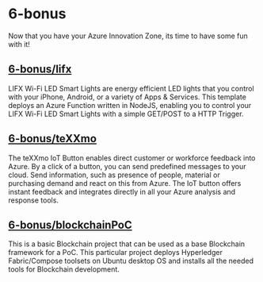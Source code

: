 # 6-bonus

Now that you have your Azure Innovation Zone, its time to have some fun with it!

## <a href="https://github.com/jasonvriends/azure-quickstart/tree/master/6-bonus/lifx">6-bonus/lifx</a>

LIFX Wi-Fi LED Smart Lights are energy efficient LED lights that you control with your iPhone, Android, or a variety of Apps & Services. This template deploys an Azure Function written in NodeJS, enabling you to control your LIFX Wi-Fi LED Smart Lights with a simple GET/POST to a HTTP Trigger.

## <a href="https://github.com/jasonvriends/azure-quickstart/tree/master/6-bonus/teXXmo">6-bonus/teXXmo</a>

The teXXmo IoT Button enables direct customer or workforce feedback into Azure. By a click of a button, you can send predefined messages to your cloud. Send information, such as presence of people, material or purchasing demand and react on this from Azure. The IoT button offers instant feedback and integrates directly in all your Azure analysis and response tools.


## <a href="https://github.com/jasonvriends/azure-quickstart/tree/master/6-bonus/BlockchainPoC">6-bonus/blockchainPoC</a>

This is a basic Blockchain project that can be used as a base Blockchain framework for a PoC. This particular project deploys Hyperledger Fabric/Compose toolsets on Ubuntu desktop OS and installs all the needed tools for Blockchain development. 
